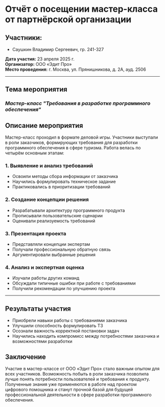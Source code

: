 # Отчёт о посещении мастер-класса от партнёрской организации

## Участники:
- Саушкин Владимир Сергеевич, гр. 241-327 


**Дата участия:** 23 апреля 2025 г.  
**Организатор:** ООО «Эдит Про»  
**Место проведения:** г. Москва, ул. Прянишникова, д. 2А, ауд. 2506  

---

## Тема мероприятия  
### *Мастер-класс "Требования в разработке программного обеспечения"*

## Описание мероприятия

Мастер-класс проходил в формате деловой игры. Участники выступали в роли заказчиков, формирующих требования для разработки программного обеспечения в сфере туризма. Работа велась по четырём основным этапам:

### 1. Выявление и анализ требований
- Освоили методы сбора информации от заказчика  
- Научились формулировать техническое задание  
- Практиковались в приоритизации требований  

### 2. Создание концепции решения
- Разрабатывали архитектуру программного продукта  
- Прописывали пользовательские сценарии  
- Оценивали реализуемость требований  

### 3. Презентация проекта
- Представляли концепции экспертам  
- Получали профессиональную обратную связь  
- Аргументировали выбранные решения  

### 4. Анализ и экспертная оценка
- Изучали работы других команд  
- Обсуждали типичные ошибки при работе с требованиями  
- Получили рекомендации по улучшению проекта  

---

## Результаты участия

- Приобрели навыки работы с требованиями заказчика  
- Улучшили способность формулировать ТЗ  
- Осознали важность корректной постановки задач  
- Научились находить компромисс между потребностями заказчика и возможностями разработки  

## Заключение

Участие в мастер-классе от ООО «Эдит Про» стало важным опытом для всех участников. Возможность побыть в роли заказчика позволила лучше понять потребности пользователей и требования к продукту. Полученные знания уже применяются в работе над проектом цифрового помощника и станут прочной базой для будущей профессиональной деятельности в сфере разработки программного обеспечения.
